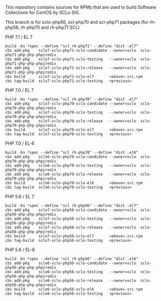This repository contains sources for RPMs that are used
to build Software Collections for CentOS by SCLo SIG.

This branch is for sclo-php56, scl-php70 and scl-php71 packages
(for rh-php56, rh-php70 and rh-php71 SCL)


PHP 7.1 / EL 7

    build -bs *spec --define "scl rh-php71" --define "dist .el7"
    cbs add-pkg    sclo7-sclo-php71-sclo-candidate --owner=sclo  sclo-php71-php-php-phpiredis
    cbs add-pkg    sclo7-sclo-php71-sclo-testing   --owner=sclo  sclo-php71-php-php-phpiredis
    cbs add-pkg    sclo7-sclo-php71-sclo-release   --owner=sclo  sclo-php71-php-php-phpiredis
    cbs build      sclo7-sclo-php71-sclo-el7       <above>.src.rpm
    cbs tag-build  sclo7-sclo-php71-sclo-testing   <previous>

PHP 7.0 / EL 7

    build -bs *spec --define "scl rh-php70" --define "dist .el7"
    cbs add-pkg    sclo7-sclo-php70-sclo-candidate --owner=sclo  sclo-php70-php-php-phpiredis
    cbs add-pkg    sclo7-sclo-php70-sclo-testing   --owner=sclo  sclo-php70-php-php-phpiredis
    cbs add-pkg    sclo7-sclo-php70-sclo-release   --owner=sclo  sclo-php70-php-php-phpiredis
    cbs build      sclo7-sclo-php70-sclo-el7       <above>.src.rpm
    cbs tag-build  sclo7-sclo-php70-sclo-testing   <previous>

PHP 7.0 / EL-6

    build -bs *spec --define "scl rh-php70" --define "dist .el6"
    cbs add-pkg    sclo6-sclo-php70-sclo-candidate --owner=sclo  sclo-php70-php-php-phpiredis
    cbs add-pkg    sclo6-sclo-php70-sclo-testing   --owner=sclo  sclo-php70-php-php-phpiredis
    cbs add-pkg    sclo6-sclo-php70-sclo-release   --owner=sclo  sclo-php70-php-php-phpiredis
    cbs build      sclo6-sclo-php70-sclo-el6       <above>.src.rpm
    cbs tag-build  sclo6-sclo-php70-sclo-testing   <previous>

PHP 5.6 / EL 7

    build -bs *spec --define "scl rh-php56" --define "dist .el7"
    cbs add-pkg    sclo7-sclo-php56-sclo-candidate --owner=sclo  sclo-php56-php-php-phpiredis
    cbs add-pkg    sclo7-sclo-php56-sclo-testing   --owner=sclo  sclo-php56-php-php-phpiredis
    cbs add-pkg    sclo7-sclo-php56-sclo-release   --owner=sclo  sclo-php56-php-php-phpiredis
    cbs build      sclo7-sclo-php56-sclo-el7       <above>.src.rpm
    cbs tag-build  sclo7-sclo-php56-sclo-testing   <previous>

PHP 5.6 / EL-6

    build -bs *spec --define "scl rh-php56" --define "dist .el6"
    cbs add-pkg    sclo6-sclo-php56-sclo-candidate --owner=sclo  sclo-php56-php-php-phpiredis
    cbs add-pkg    sclo6-sclo-php56-sclo-testing   --owner=sclo  sclo-php56-php-php-phpiredis
    cbs add-pkg    sclo6-sclo-php56-sclo-release   --owner=sclo  sclo-php56-php-php-phpiredis
    cbs build      sclo6-sclo-php56-sclo-el6       <above>.src.rpm
    cbs tag-build  sclo6-sclo-php56-sclo-testing   <previous>

